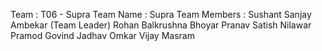 Team : T06 - Supra
Team Name : Supra
Team Members :
Sushant Sanjay Ambekar (Team Leader)
Rohan Balkrushna Bhoyar
Pranav Satish Nilawar
Pramod Govind Jadhav
Omkar Vijay Masram

